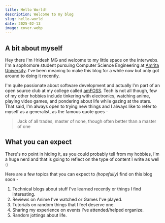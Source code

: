 ```yaml
---
title: Hello World!
description: Welcome to my blog
slug: hello-world
date: 2025-02-13
image: cover.webp
---
```


## A bit about myself
Hey there I'm Hridesh MG and welcome to my little space on the interwebs. I'm a sophomore student pursuing Computer Science Engineering at [Amrita University](https://www.amrita.edu/). I've been meaning to make this blog for a while now but only got around to doing it recently.

I'm quite passionate about software development and actually I'm part of an open source club at my college called [amFOSS](https://amfoss.in/). Tech is not all though, few of my other hobbies include tinkering with electronics, watching anime, playing video games, and pondering about life while gazing at the stars. That said, I'm always open to trying new things and I always like to refer to myself as a generalist, as the famous quote goes -

> Jack of all trades, master of none, though often better than a master of one

## What you can expect
There's no point in hiding it, as you could probably tell from my hobbies, I'm a huge nerd and that is going to reflect on the type of content I write as well :)

Here are a few topics that you can expect to *(hopefully)* find on this blog soon -

1. Technical blogs about stuff I've learned recently or things I find interesting.
2. Reviews on Anime I've watched or Games I've played.
3. Tutorials on random things that I feel deserve one.
4. Sharing my experience on events I've attended/helped organize.
5. Random jottings about life.
